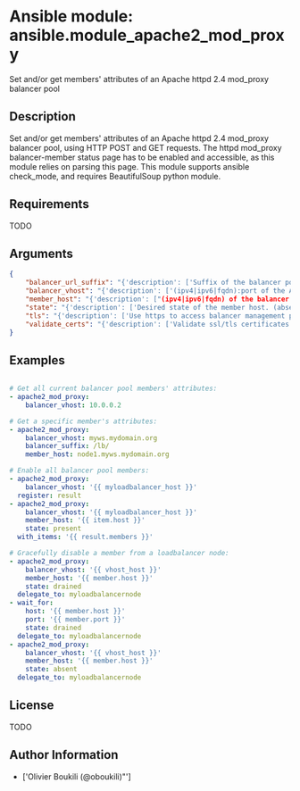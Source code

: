 # Ansible module: ansible.module_apache2_mod_proxy


Set and/or get members' attributes of an Apache httpd 2.4 mod_proxy balancer pool

## Description

Set and/or get members' attributes of an Apache httpd 2.4 mod_proxy balancer pool, using HTTP POST and GET requests. The httpd mod_proxy balancer-member status page has to be enabled and accessible, as this module relies on parsing this page. This module supports ansible check_mode, and requires BeautifulSoup python module.

## Requirements

TODO

## Arguments

``` json
{
    "balancer_url_suffix": "{'description': ['Suffix of the balancer pool url required to access the balancer pool status page (e.g. balancer_vhost[:port]/balancer_url_suffix).'], 'default': '/balancer-manager/'}",
    "balancer_vhost": "{'description': ['(ipv4|ipv6|fqdn):port of the Apache httpd 2.4 mod_proxy balancer pool.'], 'required': True}",
    "member_host": "{'description': ["(ipv4|ipv6|fqdn) of the balancer member to get or to set attributes to. Port number is autodetected and should not be specified here. If undefined, apache2_mod_proxy module will return a members list of dictionaries of all the current balancer pool members' attributes."]}",
    "state": "{'description': ['Desired state of the member host. (absent|disabled),drained,hot_standby,ignore_errors can be simultaneously invoked by separating them with a comma (e.g. state=drained,ignore_errors).'], 'choices': ['present', 'absent', 'enabled', 'disabled', 'drained', 'hot_standby', 'ignore_errors']}",
    "tls": "{'description': ['Use https to access balancer management page.'], 'type': 'bool', 'default': False}",
    "validate_certs": "{'description': ['Validate ssl/tls certificates.'], 'type': 'bool', 'default': True}",
}
```

## Examples


``` yaml

# Get all current balancer pool members' attributes:
- apache2_mod_proxy:
    balancer_vhost: 10.0.0.2

# Get a specific member's attributes:
- apache2_mod_proxy:
    balancer_vhost: myws.mydomain.org
    balancer_suffix: /lb/
    member_host: node1.myws.mydomain.org

# Enable all balancer pool members:
- apache2_mod_proxy:
    balancer_vhost: '{{ myloadbalancer_host }}'
  register: result
- apache2_mod_proxy:
    balancer_vhost: '{{ myloadbalancer_host }}'
    member_host: '{{ item.host }}'
    state: present
  with_items: '{{ result.members }}'

# Gracefully disable a member from a loadbalancer node:
- apache2_mod_proxy:
    balancer_vhost: '{{ vhost_host }}'
    member_host: '{{ member.host }}'
    state: drained
  delegate_to: myloadbalancernode
- wait_for:
    host: '{{ member.host }}'
    port: '{{ member.port }}'
    state: drained
  delegate_to: myloadbalancernode
- apache2_mod_proxy:
    balancer_vhost: '{{ vhost_host }}'
    member_host: '{{ member.host }}'
    state: absent
  delegate_to: myloadbalancernode

```

## License

TODO

## Author Information
  - ['Olivier Boukili (@oboukili)"']
